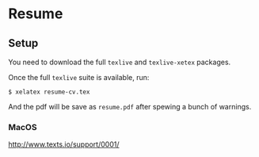 # Resume

## Setup

You need to download the full `texlive` and `texlive-xetex` packages.

Once the full `texlive` suite is available, run:
```
$ xelatex resume-cv.tex
```
And the pdf will be save as `resume.pdf` after spewing a bunch of warnings.

### MacOS

http://www.texts.io/support/0001/
